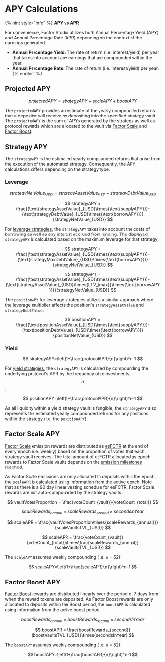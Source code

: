 # APY Calculations

{% hint style="info" %}
**APY vs APR**

For convenience, Factor Studio utilizes both Annual Percentage Yield (APY) and Annual Percentage Rate (APR) depending on the context of the earnings generated.&#x20;

* **Annual Percentage Yield:** The rate of return (i.e. interest/yield) per year that takes into account any earnings that are compounded within the year.
* **Annual Percentage Rate:** The rate of return (i.e. interest/yield) per year.
{% endhint %}

## Projected APY

$$
projectedAPY=strategyAPY+scaleAPY+boostAPY
$$

The `projectedAPY` provides an estimate of the yearly compounded returns that a depositor will receive by depositing into the specified strategy vault.  The `projectedAPY` is the sum of APYs generated by the strategy as well as protocol rewards which are allocated to the vault via [Factor Scale](../../governance/factor-scale/) and [Factor Boost](../../governance/factor-boost/).

## Strategy APY

The `strategyAPY` is the estimated yearly compounded returns that arise from the execution of the automated strategy. Consequently, the APY calculations differs depending on the strategy type.

### Leverage

$$
strategyNetValue_{USD} = strategyAssetValue_{USD} - strategyDebtValue_{USD}
$$

$$
strategyAPY = \frac{(\text{strategyAssetValue}_{USD}\times{\text{supplyAPY}})-(\text{strategyDebtValue}_{USD}\times{\text{borrowAPY}})}{strategyNetValue_{USD}}
$$

For [leverage strategies](../../getting-started/strategy-explainers/leverage.md), the `strategyAPY` takes into account the costs of borrowing as well as any interest accrued from lending. The displayed `strategyAPY` is calculated based on the maximum leverage for that strategy:

$$
strategyAPY = \frac{(\text{strategyAssetValue}_{USD}\times{\text{supplyAPY}})-(\text{strategyMaxDebtValue}_{USD}\times{\text{borrowAPY}})}{strategyNetValue_{USD}}
$$

$$
strategyAPY = \frac{(\text{strategyAssetValue}_{USD}\times{\text{supplyAPY}})-(\text{strategyAssetValue}_{USD}\times{LTV_{max}}\times{\text{borrowAPY}})}{strategyNetValue_{USD}}
$$

The `positionAPY` for leverage strategies utilizes a similar approach where the leverage multiplier affects the position's `strategyAssetValue` and `strategyDebtValue`:

$$
positionAPY = \frac{(\text{positionAssetValue}_{USD}\times{\text{supplyAPY}})-(\text{positionDebtValue}_{USD}\times{\text{borrowAPY}})}{positionNetValue_{USD}}
$$

### Yield

$$
strategyAPY=\left(1+\frac{protocolAPR}{n}\right)^n-1
$$

For [yield strategies](../../getting-started/strategy-explainers/yield.md), the `strategyAPY` is calculated by compounding the underlying protocol's APR by the frequency of reinvestments, $$n$$.

$$
positionAPY=\left(1+\frac{protocolAPR}{n}\right)^n-1
$$

As all liquidity within a yield strategy vault is fungible, the `strategyAPY` also represents the estimated yearly compounded returns for any positions within the strategy (i.e. the `positionAPY`).

## Factor Scale APY

[Factor Scale](../../governance/factor-scale/) emission rewards are distributed as [esFCTR](../../governance/fctr-token/#esfctr) at the end of every epoch (i.e. weekly) based on the proportion of votes that each strategy vault receives. The total amount of esFCTR allocated as epoch rewards to Factor Scale vaults depends on the [emission milestones](../../governance/factor-scale/#fctr-emission-milestones) reached.

As Factor Scale emissions are only allocated to deposits within the epoch, the `scaleAPR` is calculated using information from the active epoch. Note that as there is a 90 day linear vesting schedule for esFCTR, Factor Scale rewards are not auto-compounded by the strategy vaults.



$$
vaultVotesProportion = \frac{voteCount_{vault}}{voteCount_{total}}
$$

$$
scaleRewards_{annual} = scaleRewards_{second}\times{secondsInYear}
$$

$$
scaleAPR = \frac{vaultVotesProportion\times{scaleRewards_{annual}}}{scaleVaultsTVL_{USD}}
$$

$$
scaleAPR = \frac{voteCount_{vault}}{voteCount_{total}}\times\frac{scaleRewards_{annual}}{scaleVaultsTVL_{USD}}
$$

The `scaleAPY` assumes weekly compounding (i.e. `n` = 52):

$$
scaleAPY=\left(1+\frac{scaleAPR}{n}\right)^n-1
$$

## Factor Boost APY

[Factor Boost](../../governance/factor-boost/) rewards are distributed linearly over the period of 7 days from when the reward tokens are deposited. As Factor Boost rewards are only allocated to deposits within the Boost period, the `boostAPR` is calculated using information from the active boost period.&#x20;

$$
boostRewards_{annual} = boostRewards_{second}\times{secondsInYear}
$$

$$
boostAPR = \frac{boostRewards_{second}}{boostVaultsTVL_{USD}}\times{secondsInYear}
$$

The `boostAPY` assumes weekly compounding (i.e. `n` = 52):

$$
boostAPY=\left(1+\frac{boostAPR}{n}\right)^n-1
$$
